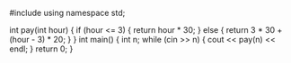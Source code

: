 #include <iostream>
using namespace std;

int pay(int hour)
{
    if (hour <= 3)
    {
        return hour * 30;
    }
    else
    {
        return 3 * 30 + (hour - 3) * 20;
    }
}
int main()
{
    int n;
    while (cin >> n)
    {
        cout << pay(n) << endl;
    }
    return 0;
}
